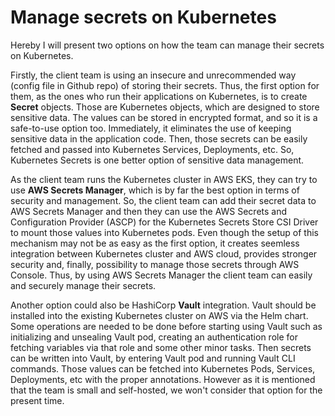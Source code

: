 # Manage secrets on Kubernetes

Hereby I will present two options on how the team can manage their secrets on Kubernetes.

Firstly, the client team is using an insecure and unrecommended way (config file in Github repo) of storing their secrets. Thus, the first option for them, as the ones who run their applications on Kubernetes, is to create **Secret** objects. Those are Kubernetes objects, which are designed to store sensitive data. The values can be stored in encrypted format, and so it is a safe-to-use option too. Immediately, it eliminates the use of keeping sensitive data in the application code. Then, those secrets can be easily fetched and passed into Kubernetes Services, Deployments, etc. So, Kubernetes Secrets is one better option of sensitive data management.

As the client team runs the Kubernetes cluster in AWS EKS, they can try to use **AWS Secrets Manager**, which is by far the best option in terms of security and management. So, the client team can add their secret data to AWS Secrets Manager and then they can use the AWS Secrets and Configuration Provider (ASCP) for the Kubernetes Secrets Store CSI Driver to mount those values into Kubernetes pods. Even though the setup of this mechanism may not be as easy as the first option, it creates seemless integration between Kubernetes cluster and AWS cloud, provides stronger security and, finally, possibility to manage those secrets through AWS Console. Thus, by using AWS Secrets Manager the client team can easily and securely manage their secrets.

Another option could also be HashiCorp **Vault** integration. Vault should be installed into the existing Kubernetes cluster on AWS via the Helm chart. Some operations are needed to be done before starting using Vault such as initializing and unsealing Vault pod, creating an authentication role for fetching variables via that role and some other minor tasks. Then secrets can be written into Vault, by entering Vault pod and running Vault CLI commands. Those values can be fetched into Kubernetes Pods, Services, Deployments, etc with the proper annotations. However as it is mentioned that the team is small and self-hosted, we won't consider that option for the present time.